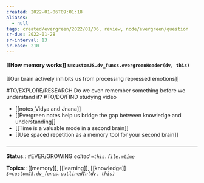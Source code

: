```yaml
---
created: 2022-01-06T09:01:18 
aliases:
  - null
tags: created/evergreen/2022/01/06, review, node/evergreen/question
sr-due: 2022-01-28
sr-interval: 13
sr-ease: 210
---
```


#### [[How memory works]] `$=customJS.dv_funcs.evergreenHeader(dv, this)`

[[Our brain actively inhibits us from processing repressed emotions]]

#TO/EXPLORE/RESEARCH Do we even remember something before we understand it?
#TO/DO/FIND studying video
- [[notes_Vidya and Jnana]]
- [[Evergreen notes help us bridge the gap between knowledge and understanding]]
- [[Time is a valuable mode in a second brain]]
- [[Use spaced repetition as a memory tool for your second brain]]

### <hr class="footnote"/>

**Status**:: #EVER/GROWING
*edited `=this.file.mtime`*

**Topics**:: [[memory]], [[learning]], [[knowledge]]
*`$=customJS.dv_funcs.outlinedIn(dv, this)`*


